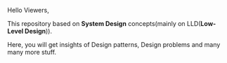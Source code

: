 Hello Viewers,

This repository based on **System Design** concepts(mainly on LLD(**Low-Level Design**)).

Here, you will get insights of Design patterns, Design problems and many many more stuff.
